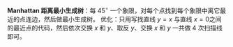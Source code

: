 **Manhattan 距离最小生成树**：每 $45^\circ$ 一个象限，对每个点找到每个象限中离它最近的点连边，然后做最小生成树。
优化：只用写找直线 $y = x$ 与直线 $x = 0$之间的最近点的代码，然后依次交换 $x$ 和 $y$、取反 $y$、交换 $x$ 和 $y$ 一共做 4 次扫描线即可。
